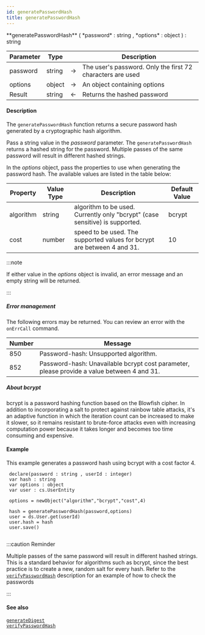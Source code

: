 ```yaml
---
id: generatePasswordHash
title: generatePasswordHash
---
```



<!-- REF #_command_.generatePasswordHash.Syntax -->**generatePasswordHash** ( *password* : string , *options* : object ) : string <!-- END REF -->


<!-- REF #_command_.generatePasswordHash.Params -->
|Parameter|Type||Description|
|---------|--- |:---:|------|
|password|string|->|The user's password. Only the first 72 characters are used|
|options|object|->|An object containing options|
|Result|string|<-|Returns the hashed password|
<!-- END REF -->

#### Description

The `generatePasswordHash` function <!-- REF #_command_.generatePasswordHash.Summary --> returns a secure password hash generated by a cryptographic hash algorithm<!-- END REF -->. 

Pass a string value in the *password* parameter. The `generatePasswordHash` returns a hashed string for the password. Multiple passes of the same password will result in different hashed strings.

In the *options* object, pass the properties to use when generating the password hash. The available values are listed in the table below:

|Property|Value Type|Description|  Default Value |                                                       
|---------|--- |---|------|
|algorithm|string|algorithm to be used. Currently only "bcrypt" (case sensitive) is supported. |bcrypt|
|cost|number|speed to be used. The supported values for bcrypt are between 4 and 31.|10 |


:::note

If either value in the *options* object is invalid, an error message and an empty string will be returned.

:::

##### Error management 

The following errors may be returned. You can review an error with the `onErrCall` command.

|Number|Message|                                                                                    
|------|-------|
|850|Password-hash: Unsupported algorithm.|                                                      
|852|Password-hash: Unavailable bcrypt cost parameter, please provide a value between 4 and 31.|
 

##### About bcrypt 

bcrypt is a password hashing function based on the Blowfish cipher. In addition to incorporating a salt to protect against rainbow table attacks, it's an adaptive function in which the iteration count can be increased to make it slower, so it remains resistant to brute-force attacks even with increasing computation power because it takes longer and becomes too time consuming and expensive.

#### Example

This example generates a password hash using bcrypt with a cost factor 4. 

```qs
 declare(password : string , userId : integer)
 var hash : string
 var options : object
 var user : cs.UserEntity
 
 options = newObject("algorithm","bcrypt","cost",4)
 
 hash = generatePasswordHash(password,options)
 user = ds.User.get(userId)
 user.hash = hash
 user.save()
 
```

:::caution  Reminder 

Multiple passes of the same password will result in different hashed strings. This is a standard behavior for algorithms such as bcrypt, since the best practice is to create a new, random salt for every hash. Refer to the [`verifyPasswordHash`](#verifypasswordhash) description for an example of how to check the passwords

:::

#### See also

[`generateDigest`](#generatedigest)<br/>
[`verifyPasswordHash`](#verifypasswordhash)
